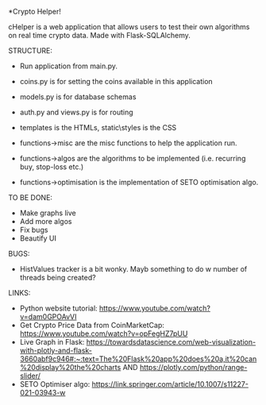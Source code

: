 *Crypto Helper!

cHelper is a web application that allows users to test their own algorithms on real time crypto data. Made with Flask-SQLAlchemy.

STRUCTURE:
- Run application from main.py.

- coins.py is for setting the coins available in this application
- models.py is for database schemas
- auth.py and views.py is for routing
- templates is the HTMLs, static\styles is the CSS
- functions->misc are the misc functions to help the application run.
- functions->algos are the algorithms to be implemented (i.e. recurring buy, stop-loss etc.)
- functions->optimisation is the implementation of SETO optimisation algo.

TO BE DONE:
- Make graphs live
- Add more algos
- Fix bugs
- Beautify UI

BUGS:
- HistValues tracker is a bit wonky. Mayb something to do w number of threads being created?

LINKS:
- Python website tutorial: https://www.youtube.com/watch?v=dam0GPOAvVI 
- Get Crypto Price Data from CoinMarketCap: https://www.youtube.com/watch?v=opFegHZ7pUU
- Live Graph in Flask: https://towardsdatascience.com/web-visualization-with-plotly-and-flask-3660abf9c946#:~:text=The%20Flask%20app%20does%20a,it%20can%20display%20the%20charts AND https://plotly.com/python/range-slider/
- SETO Optimiser algo: https://link.springer.com/article/10.1007/s11227-021-03943-w